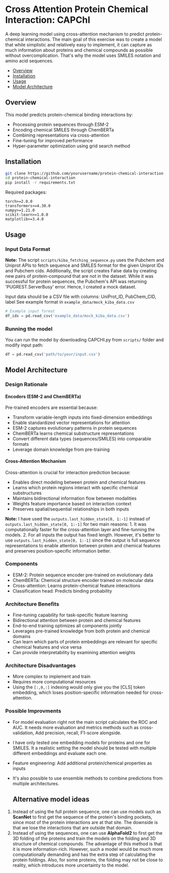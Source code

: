 # Cross Attention Protein Chemical Interaction: CAPChI

A deep learning model using cross-attention mechanism to predict protein-chemical interactions. 
The main goal of this exercise was to create a model that while simplistic and relatively easy to implement, it can capture as much information about proteins and chemical compounds as possible without overcomplication. That's why the model uses SMILES notation and amino acid sequences. 
- [Overview](#section-1)
- [Installation](#section-2)
- [Usage](#subsection-21)
- [Model Architecture](#section-3)

## Overview

This model predicts protein-chemical binding interactions by:
- Processing protein sequences through ESM-2
- Encoding chemical SMILES through ChemBERTa
- Combining representations via cross-attention
- Fine-tuning for improved performance
- Hyper-parameter optimization using grid search method

## Installation

```bash
git clone https://github.com/yourusername/protein-chemical-interaction
cd protein-chemical-interaction
pip install -r requirements.txt
```

Required packages:
```
torch>=2.0.0
transformers>=4.30.0
numpy>=1.21.0
scikit-learn>=1.0.0
matplotlib>=3.4.0
```

## Usage

### Input Data Format
**Note:** The script `scripts/kiba_fetching_sequence.py` uses the Pubchem and Uniprot APIs to fetch sequence and SMILES format for the given Uniprot IDs and Pubchem cids. Additionally, the script creates False data by creating new pairs of protein-compound that are not in the dataset. While it was successful for protein sequences, the Pubchem's API was returning 'PUGREST.ServerBusy' error. Hence, I created a mock dataset.

Input data should be a CSV file with columns: UniProt_ID, PubChem_CID, label
See example format in `example_data/mock_kiba_data.csv`

```python
# Example input format
df_ids = pd.read_csv('example_data/mock_kiba_data.csv')
```
### Running the model
You can run the model by downloading CAPCHI.py from `scripts/` folder and modify input path:
```python
df = pd.read_csv('path/to/your/input.csv')
```
## Model Architecture

### Design Rationale

#### Encoders (ESM-2 and ChemBERTa)
Pre-trained encoders are essential because:
- Transform variable-length inputs into fixed-dimension embeddings
- Enable standardized vector representations for attention
- ESM-2 captures evolutionary patterns in protein sequences
- ChemBERTa learns chemical substructure representations
- Convert different data types (sequences/SMILES) into comparable formats
- Leverage domain knowledge from pre-training

#### Cross-Attention Mechanism
Cross-attention is crucial for interaction prediction because:
- Enables direct modeling between protein and chemical features
- Learns which protein regions interact with specific chemical substructures
- Maintains bidirectional information flow between modalities
- Weights feature importance based on interaction context
- Preserves spatial/sequential relationships in both inputs
  
**Note:** I have used the `outputs.last_hidden_state[0, 1:-1]` instead of `outputs.last_hidden_state[0, 1:-1]` for two main reasons: 1. It was computationally faster for the cross-attention layer and fine-tunning the models. 2. For all inputs the output has fixed length. However, it's better to use `outputs.last_hidden_state[0, 1:-1]` since the output is full sequence representations to enable attention between protein and chemical features and preserves position-specific information better. 
### Components
- ESM-2: Protein sequence encoder pre-trained on evolutionary data
- ChemBERTa: Chemical structure encoder trained on molecular data
- Cross-attention: Learns protein-chemical feature interactions
- Classification head: Predicts binding probability

### Architecture Benefits
- Fine-tuning capability for task-specific feature learning
- Bidirectional attention between protein and chemical features
- End-to-end training optimizes all components jointly
- Leverages pre-trained knowledge from both protein and chemical domains
- Can learn which parts of protein embeddings are relevant for specific chemical features and vice versa
- Can provide interpretability by examining attention weights

### Architecture Disadvantages
- More complex to implement and train
- Requires more computational resources
- Using the `[:,0,:]` indexing would only give you the [CLS] token embedding, which loses position-specific information needed for cross-attention.

### Possible Improvments 
- For model evaluation right not the main script calculates the ROC and AUC. It needs more evaluation and metrics methods such as cross-validation, Add precision, recall, F1-score alongside.
- I have only tested one embedding models for proteins and one for SMILES. It a realistic setting the model should be tested with multiple different embeddings and evaluate each one.
- Feature engineering: Add additional protein/chemical properties as inputs
- It's also possible to use ensemble methods to combine predictions from multiple architectures. 

  ## Alternative model ideas
1. Instead of using the full protein sequence, one can use models such as **ScanNet** to first get the sequence of the protein's binding pockets, since most of the protein interactions are at that site. The downside is that we lose the interactions that are outside that domain.
2. Instead of using the sequences, one can use **AlphaFold2** to first get the 3D folding of the proteins and train the models on the folding and 3D structure of chemical compounds. The advantage of this method is that it is more information-rich. However, such a model would be much more computationally demanding and has the extra step of calculating the protein foldings. Also, for some proteins, the folding may not be close to reality, which introduces more uncertainty to the model.
  
